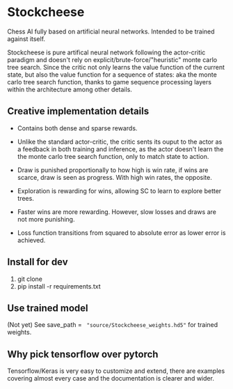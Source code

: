 # Stockcheese

Chess AI fully based on artificial neural networks. Intended to be trained against itself.

Stockcheese is pure artifical neural network following the actor-critic paradigm and doesn't rely on explicit/brute-force/"heuristic" monte carlo tree search. Since the critic not only learns the value function of the current state, but also the value function for a sequence of states: aka the monte carlo tree search function, thanks to game sequence processing layers within the architecture among other details.

## Creative implementation details
- Contains both dense and sparse rewards.

- Unlike the standard actor-critic, the critic sents its ouput to the actor as a feedback in both training and inference, as the actor doesn't learn the the monte carlo tree search function, only to match state to action.

- Draw is punished proportionally to how high is win rate, if wins are scarce, draw is seen as progress. With high win rates, the opposite.

- Exploration is rewarding for wins, allowing SC to learn to explore better trees.

- Faster wins are more rewarding. However, slow losses and draws are not more punishing.

- Loss function transitions from squared to absolute error as lower error is achieved.

## Install for dev
1. git clone
2. pip install -r requirements.txt

## Use trained model
(Not yet) See save_path = ` "source/Stockcheese_weights.hd5"` for trained weights.

## Why pick tensorflow over pytorch
Tensorflow/Keras is very easy to customize and extend, there are examples covering almost every case and the documentation is clearer and wider.


